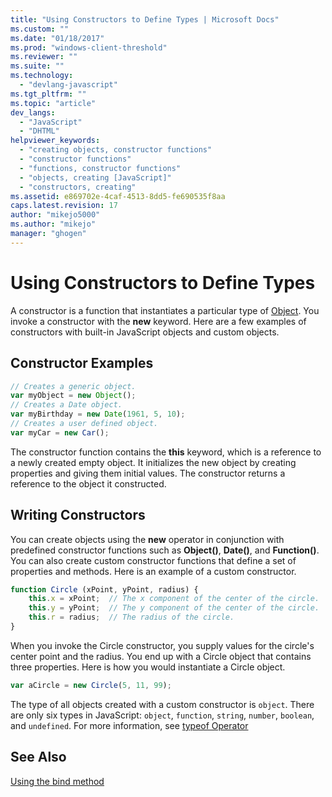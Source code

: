 ```yaml
---
title: "Using Constructors to Define Types | Microsoft Docs"
ms.custom: ""
ms.date: "01/18/2017"
ms.prod: "windows-client-threshold"
ms.reviewer: ""
ms.suite: ""
ms.technology: 
  - "devlang-javascript"
ms.tgt_pltfrm: ""
ms.topic: "article"
dev_langs: 
  - "JavaScript"
  - "DHTML"
helpviewer_keywords: 
  - "creating objects, constructor functions"
  - "constructor functions"
  - "functions, constructor functions"
  - "objects, creating [JavaScript]"
  - "constructors, creating"
ms.assetid: e869702e-4caf-4513-8dd5-fe690535f8aa
caps.latest.revision: 17
author: "mikejo5000"
ms.author: "mikejo"
manager: "ghogen"
---
```

# Using Constructors to Define Types
A constructor is a function that instantiates a particular type of [Object](../../javascript/objects-and-arrays-javascript.md). You invoke a constructor with the **new** keyword. Here are a few examples of constructors with built-in JavaScript objects and custom objects.  
  
## Constructor Examples  
  
```javascript  
// Creates a generic object.  
var myObject = new Object();  
// Creates a Date object.  
var myBirthday = new Date(1961, 5, 10);  
// Creates a user defined object.  
var myCar = new Car();  
```  
  
 The constructor function contains the **this** keyword, which is a reference to a newly created empty object. It initializes the new object by creating properties and giving them initial values. The constructor returns a reference to the object it constructed.  
  
## Writing Constructors  
 You can create objects using the **new** operator in conjunction with predefined constructor functions such as **Object()**, **Date()**, and **Function()**. You can also create custom constructor functions that define a set of properties and methods. Here is an example of a custom constructor.  
  
```javascript  
function Circle (xPoint, yPoint, radius) {  
    this.x = xPoint;  // The x component of the center of the circle.  
    this.y = yPoint;  // The y component of the center of the circle.  
    this.r = radius;  // The radius of the circle.  
}  
```  
  
 When you invoke the Circle constructor, you supply values for the circle's center point and the radius. You end up with a Circle object that contains three properties. Here is how you would instantiate a Circle object.  
  
```javascript  
var aCircle = new Circle(5, 11, 99);  
```  
  
 The type of all objects created with a custom constructor is `object`. There are only six types in JavaScript: `object`, `function`, `string`, `number`, `boolean`, and `undefined`. For more information, see [typeof Operator](../../javascript/reference/typeof-operator-decrementjavascript.md)  
  
## See Also  
 [Using the bind method](../../javascript/advanced/using-the-bind-method-javascript.md)